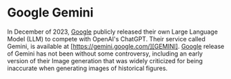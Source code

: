 # Google Gemini
In December of 2023, [Google][GOOG] publicly released their own Large Language Model (LLM)
to compete with OpenAI's ChatGPT. Their service called Gemini, is available at 
[https://gemini.google.com/][GEMINI]. [Google][GOOG] release of Gemini has not been 
without some controversy, including an early version of their Image generation that was 
widely criticized for being inaccurate when generating images of historical figures.


[GEMINI]: https://gemini.google.com/
[GOOG]: https://www.google.com/
